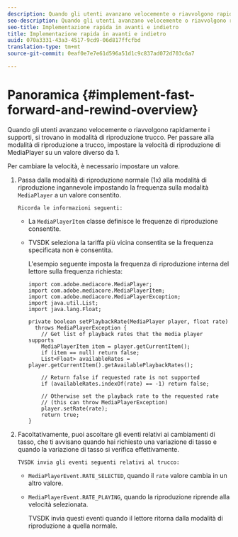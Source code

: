 ```yaml
---
description: Quando gli utenti avanzano velocemente o riavvolgono rapidamente i supporti, si trovano in modalità di riproduzione trucco. Per passare alla modalità di riproduzione a trucco, impostare la velocità di riproduzione di MediaPlayer su un valore diverso da 1.
seo-description: Quando gli utenti avanzano velocemente o riavvolgono rapidamente i supporti, si trovano in modalità di riproduzione trucco. Per passare alla modalità di riproduzione a trucco, impostare la velocità di riproduzione di MediaPlayer su un valore diverso da 1.
seo-title: Implementazione rapida in avanti e indietro
title: Implementazione rapida in avanti e indietro
uuid: 070a3331-43a3-4517-9cd9-06d817ffcfbd
translation-type: tm+mt
source-git-commit: 0eaf0e7e7e61d596a51d1c9c837ad072d703c6a7

---
```



# Panoramica {#implement-fast-forward-and-rewind-overview}

Quando gli utenti avanzano velocemente o riavvolgono rapidamente i supporti, si trovano in modalità di riproduzione trucco. Per passare alla modalità di riproduzione a trucco, impostare la velocità di riproduzione di MediaPlayer su un valore diverso da 1.

Per cambiare la velocità, è necessario impostare un valore.

1. Passa dalla modalità di riproduzione normale (1x) alla modalità di riproduzione ingannevole impostando la frequenza sulla modalità `MediaPlayer` a un valore consentito.

       Ricorda le informazioni seguenti:
   
   * La `MediaPlayerItem` classe definisce le frequenze di riproduzione consentite.
   * TVSDK seleziona la tariffa più vicina consentita se la frequenza specificata non è consentita.

      L&#39;esempio seguente imposta la frequenza di riproduzione interna del lettore sulla frequenza richiesta:

      ```
      import com.adobe.mediacore.MediaPlayer; 
      import com.adobe.mediacore.MediaPlayerItem; 
      import com.adobe.mediacore.MediaPlayerException; 
      import java.util.List; 
      import java.lang.Float; 
      
      private boolean setPlaybackRate(MediaPlayer player, float rate)  
        throws MediaPlayerException { 
          // Get list of playback rates that the media player supports 
          MediaPlayerItem item = player.getCurrentItem(); 
          if (item == null) return false; 
          List<Float> availableRates = player.getCurrentItem().getAvailablePlaybackRates(); 
      
          // Return false if requested rate is not supported 
          if (availableRates.indexOf(rate) == -1) return false; 
      
          // Otherwise set the playback rate to the requested rate  
          // (this can throw MediaPlayerException) 
          player.setRate(rate); 
          return true; 
      }
      ```

1. Facoltativamente, puoi ascoltare gli eventi relativi ai cambiamenti di tasso, che ti avvisano quando hai richiesto una variazione di tasso e quando la variazione di tasso si verifica effettivamente.

       TVSDK invia gli eventi seguenti relativi al trucco:
   
   * `MediaPlayerEvent.RATE_SELECTED`, quando il `rate` valore cambia in un altro valore.

   * `MediaPlayerEvent.RATE_PLAYING`, quando la riproduzione riprende alla velocità selezionata.

      TVSDK invia questi eventi quando il lettore ritorna dalla modalità di riproduzione a quella normale.

